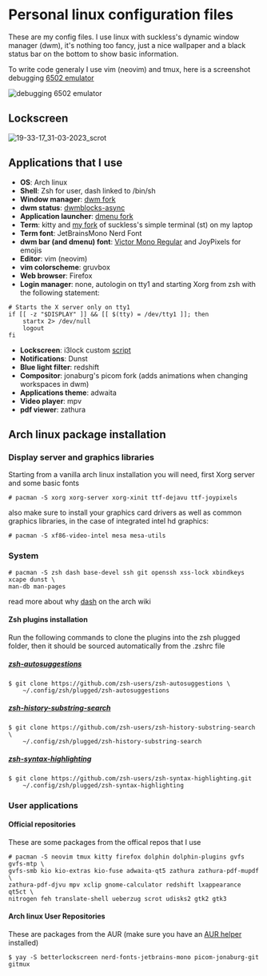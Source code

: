# Personal linux configuration files

These are my config files. I use linux with suckless's dynamic window manager
(dwm), it's nothing too fancy, just a nice wallpaper and a black status bar on
the bottom to show basic information.

To write code generaly I use vim (neovim) and tmux, here is a screenshot
debugging [6502 emulator](https://github.com/mjkloeckner/6502)

![debugging 6502 emulator](https://user-images.githubusercontent.com/64109770/209008527-a6ea6ca3-8b7d-4e72-a41f-b1ee632bbf73.png)

## Lockscreen
![19-33-17_31-03-2023_scrot](https://user-images.githubusercontent.com/64109770/229302305-dd156763-aa02-4a6b-9b40-58cd54cbd1e1.png)


## Applications that I use
- **OS**: Arch linux
- **Shell**: Zsh for user, dash linked to /bin/sh
- **Window manager**: [dwm fork](https://github.com/mjkloeckner/dwm)
- **dwm status**: [dwmblocks-async](https://github.com/UtkarshVerma/dwmblocks-async)
- **Application launcher**: [dmenu fork](https://github.com/mjkloeckner/dmenu)
- **Term**: kitty and [my fork](https://github.com/mjkloeckner/dmenu) of
  suckless's simple terminal (st) on my laptop
- **Term font**: JetBrainsMono Nerd Font
- **dwm bar (and dmenu) font**: [Victor Mono Regular](https://rubjo.github.io/victor-mono/)
  and JoyPixels for emojis
- **Editor**: vim (neovim)
- **vim colorscheme**: gruvbox
- **Web browser**: Firefox
- **Login manager**: none, autologin on tty1 and starting Xorg from zsh with the
  following statement:

```console
# Starts the X server only on tty1
if [[ -z "$DISPLAY" ]] && [[ $(tty) = /dev/tty1 ]]; then
	startx 2> /dev/null
	logout
fi
```

- **Lockscreen**: i3lock custom [script](https://github.com/klewer-martin/scripts/blob/inspiron/lockscreen)
- **Notifications**: Dunst 
- **Blue light filter**: redshift
- **Compositor**: jonaburg's picom fork (adds animations when changing
  workspaces in dwm)
- **Applications theme**: adwaita
- **Video player**: mpv
- **pdf viewer**: zathura

## Arch linux package installation

### Display server and graphics libraries
Starting from a vanilla arch linux installation you will need, first Xorg server
and some basic fonts

```
# pacman -S xorg xorg-server xorg-xinit ttf-dejavu ttf-joypixels
```

also make sure to install your graphics card drivers as well as common graphics
libraries, in the case of integrated intel hd graphics:

```
# pacman -S xf86-video-intel mesa mesa-utils
```

### System
```
# pacman -S zsh dash base-devel ssh git openssh xss-lock xbindkeys xcape dunst \
man-db man-pages
```

read more about why [dash](https://wiki.archlinux.org/title/Dash) on the arch
wiki

#### Zsh plugins installation
Run the following commands to clone the plugins into the zsh plugged folder,
then it should be sourced automatically from the .zshrc file
##### [zsh-autosuggestions](https://github.com/zsh-users/zsh-autosuggestions)

```
$ git clone https://github.com/zsh-users/zsh-autosuggestions \
	~/.config/zsh/plugged/zsh-autosuggestions
```
##### [zsh-history-substring-search](https://github.com/zsh-users/zsh-history-substring-search)
```
$ git clone https://github.com/zsh-users/zsh-history-substring-search \
	~/.config/zsh/plugged/zsh-history-substring-search
```
##### [zsh-syntax-highlighting](https://github.com/zsh-users/zsh-syntax-highlighting)
```
$ git clone https://github.com/zsh-users/zsh-syntax-highlighting.git
	~/.config/zsh/plugged/zsh-syntax-highlighting
```

### User applications
#### Official repositories
These are some packages from the offical repos that I use

```
# pacman -S neovim tmux kitty firefox dolphin dolphin-plugins gvfs gvfs-mtp \
gvfs-smb kio kio-extras kio-fuse adwaita-qt5 zathura zathura-pdf-mupdf \
zathura-pdf-djvu mpv xclip gnome-calculator redshift lxappearance qt5ct \
nitrogen feh translate-shell ueberzug scrot udisks2 gtk2 gtk3
```

#### Arch linux User Repositories
These are packages from the AUR (make sure you have an [AUR
helper](https://wiki.archlinux.org/title/AUR_helpers) installed)

```
$ yay -S betterlockscreen nerd-fonts-jetbrains-mono picom-jonaburg-git gitmux
```
